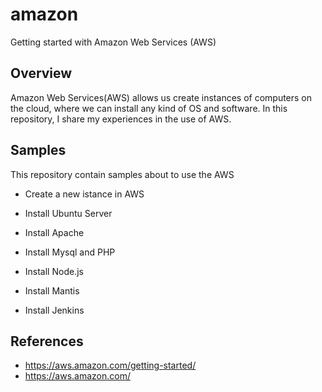# amazon
Getting started with Amazon Web Services (AWS)

## Overview
Amazon Web Services(AWS) allows us create instances of computers on the cloud, where we can install any kind of OS and software.
In this repository, I share my experiences in the use of AWS. 

## Samples
This repository contain samples about to use the AWS

- Create a new istance in AWS

- Install Ubuntu Server

- Install Apache

- Install Mysql and PHP

- Install Node.js

- Install Mantis

- Install Jenkins


## References 

- https://aws.amazon.com/getting-started/
- https://aws.amazon.com/
